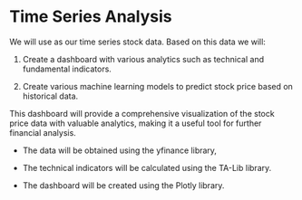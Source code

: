 # Time Series Analysis

We will use as our time series stock data. Based on this data we will:

1. Create a dashboard with various analytics such as technical and fundamental indicators.

2. Create various machine learning models to predict stock price based on historical data.

This dashboard will provide a comprehensive visualization of the stock price data with valuable analytics, making it a useful tool for further financial analysis.

-   The data will be obtained using the yfinance library,
-   The technical indicators will be calculated using the TA-Lib library.

-   The dashboard will be created using the Plotly library.
